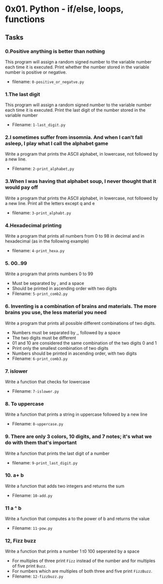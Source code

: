 # 0x01. Python - if/else, loops, functions

## Tasks

### 0.Positive anything is better than nothing
This program will assign a random signed number to the variable number each time it is executed.
Print whether the number stored in the variable number is positive or negative.
- filename: `0-positive_or_negatve.py`

### 1.The last digit
This program will assign a random signed number to the variable number each time it is executed.
Print the last digit of the number stored in the variable number
- Filename: `1-last_digit.py`

### 2.I sometimes suffer from insomnia. And when I can't fall asleep, I play what I call the alphabet game
Write a program that prints the ASCII alphabet, in lowercase, not followed by a new line.
- Filename: `2-print_alphabet,py`

### 3.When I was having that alphabet soup, I never thought that it would pay off
Write a program that prints the ASCII alphabet, in lowercase, not followed by a new line.
Print all the letters except q and e
- filename: `3-print_alphabt.py`

### 4.Hexadecimal printing
Write a program that prints all numbers from 0 to 98 in decimal and in hexadecimal (as in the following example)
- filename: `4-print_hexa.py`

### 5. 00..99
Write a program that prints numbers 0 to 99
- Must be separated by , and a space
- Should be printed in ascending order with two digits
- Filename: `5-print_comb2.py`

### 6. Inventing is a combination of brains and materials. The more brains you use, the less material you need
Write a program that prints all possible different combinations of two digits.
- Numbers must be separated by ,, followed by a space
- The two digits must be different
- 01 and 10 are considered the same combination of the two digits 0 and 1
- Print only the smallest combination of two digits
- Numbers should be printed in ascending order, with two digits
- Filename: `6-print_comb3.py`

### 7. islower
Write a function that checks for lowercase
- Filename: `7-islower.py`

### 8. To uppercase
Write a function that prints a string in uppercase followed by a new line
- Filename: `8-uppercase.py`

### 9. There are only 3 colors, 10 digits, and 7 notes; it's what we do with them that's important
Write a function that prints the last digit of a number
- filename: `9-print_last_digit.py`

### 10. a+ b
Write a function that adds two integers and returns the sum
- Filename: `10-add.py`

### 11 a ^ b
Write a function that computes a to the power of b and returns the value
- Filename: `11-pow.py`

### 12, Fizz buzz
Write a function that prints a number 1 t0 100 seperated by a space
- For multiples of three print `Fizz` instead of the number and for multiples of five print `Buzz`.
- For numbers which are multiples of both three and five print `FizzBuzz`.
- Filename: `12-fizzbuzz.py`
